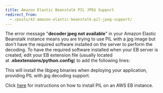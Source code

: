 ```yaml
---
title: Amazon Elastic Beanstalk PIL JPEG Support
redirect_from:
  - /posts/42-amazon-elastic-beanstalk-pil-jpeg-support/
---
```


<p>The error message &quot;<strong>decoder jpeg not available</strong>&quot; in your Amazon Elastic Beanstalk instance means you are trying to use PIL with a jpg image but don&#39;t have the required software installed on the server to perform the decoding. To have the required software installed when your EB server is created, edit your EB extension file (usually located at&nbsp;<strong>.ebextensions/python.config</strong>) to add the following lines:</p>
<script src="https://gist.github.com/anonymous/10584479.js"></script>

<p>This will install the libjpeg binaries when deploying your application, providing PIL with jpg decoding support.</p>

<p>Click <a href="http://cocept.io/posts/43-install-pil-on-amazon-beanstalk">here</a>&nbsp;for instructions on how to install PIL on an AWS EB instance.</p>
